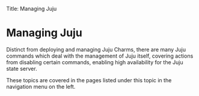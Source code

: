 Title: Managing Juju  


# Managing Juju

Distinct from deploying and managing Juju Charms, there are many Juju commands 
which deal with the management of Juju itself, covering actions from disabling
certain commands, enabling high availability for the Juju state server.

These topics are covered in the pages listed under this topic in the navigation 
menu on the left.
